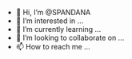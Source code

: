 - 👋 Hi, I’m @SPANDANA
- 👀 I’m interested in ...
- 🌱 I’m currently learning ...
- 💞️ I’m looking to collaborate on ...
- 📫 How to reach me ...

<!---
SPANSUNEELI/SPANSUNEELI is a ✨ special ✨ repository because its `README.md` (this file) appears on your GitHub profile.
You can click the Preview link to take a look at your changes.
--->
